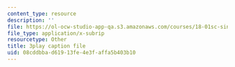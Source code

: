 ```yaml
---
content_type: resource
description: ''
file: https://ol-ocw-studio-app-qa.s3.amazonaws.com/courses/18-01sc-single-variable-calculus-fall-2010/08cddbbad61913fe4e3faffa5b403b10_UBh66KVAJI.srt
file_type: application/x-subrip
resourcetype: Other
title: 3play caption file
uid: 08cddbba-d619-13fe-4e3f-affa5b403b10
---
```

